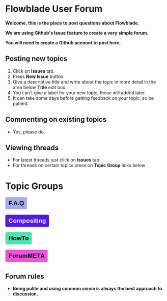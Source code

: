 # Flowblade User Forum

**Welcome, this is the place to post questions about Flowblade.**

**We are using Github's Issue feature to create a very simple forum.**

**You will need to create a Github account to post here.**

## Posting new topics
1. Click on **Issues** tab.
2. Press **New Issue** button.
3. Give a descriptive title and write about the topic in more detail in the area below **Title** edit box.
4. You can't give a label for your new topic, those will added later.
5. It can take some days before getting feedback on your topic, so be patient.

## Commenting on existing topics
  * Yes, please do.

## Viewing threads
  * For latest threads just click on **Issues** tab
  * For threads on certain topics press on **Topic Group** links below

# Topic Groups


  [![F.A.Q](res/faq.png)](https://github.com/jliljebl/flowblade-forum/labels/F.A.Q)
  

  [![Compositing](res/compositing.png)](https://github.com/jliljebl/flowblade-forum/issues?q=is%3Aopen+is%3Aissue+label%3ACompositing)
    
  [![HowTo](res/howto.png)](https://github.com/jliljebl/flowblade-forum/labels/HowTo)
  
  [![ForumMETA](res/forummeta.png)](https://github.com/jliljebl/flowblade-forum/labels/ForumMETA)
  
  
  ## Forum rules
  * **Being polite and using common sense is always the best approach to discussion.**

  
  
